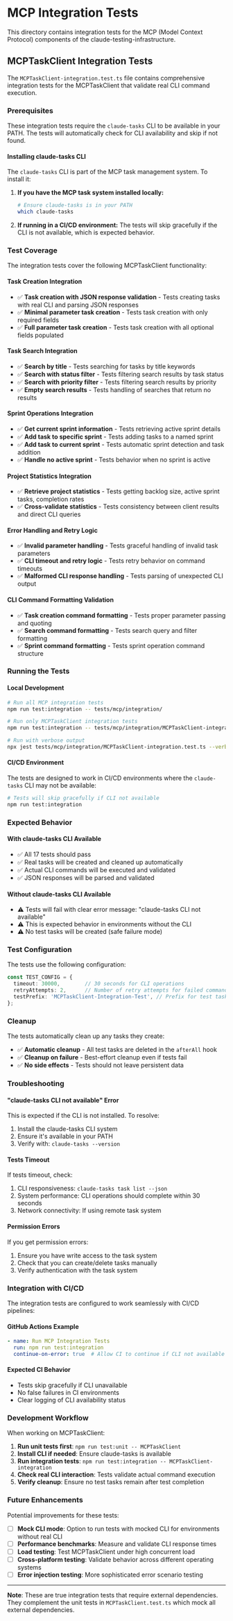 # MCP Integration Tests

This directory contains integration tests for the MCP (Model Context Protocol) components of the claude-testing-infrastructure.

## MCPTaskClient Integration Tests

The `MCPTaskClient-integration.test.ts` file contains comprehensive integration tests for the MCPTaskClient that validate real CLI command execution.

### Prerequisites

These integration tests require the `claude-tasks` CLI to be available in your PATH. The tests will automatically check for CLI availability and skip if not found.

#### Installing claude-tasks CLI

The `claude-tasks` CLI is part of the MCP task management system. To install it:

1. **If you have the MCP task system installed locally:**
   ```bash
   # Ensure claude-tasks is in your PATH
   which claude-tasks
   ```

2. **If running in a CI/CD environment:**
   The tests will skip gracefully if the CLI is not available, which is expected behavior.

### Test Coverage

The integration tests cover the following MCPTaskClient functionality:

#### Task Creation Integration
- ✅ **Task creation with JSON response validation** - Tests creating tasks with real CLI and parsing JSON responses
- ✅ **Minimal parameter task creation** - Tests task creation with only required fields
- ✅ **Full parameter task creation** - Tests task creation with all optional fields populated

#### Task Search Integration
- ✅ **Search by title** - Tests searching for tasks by title keywords
- ✅ **Search with status filter** - Tests filtering search results by task status
- ✅ **Search with priority filter** - Tests filtering search results by priority
- ✅ **Empty search results** - Tests handling of searches that return no results

#### Sprint Operations Integration
- ✅ **Get current sprint information** - Tests retrieving active sprint details
- ✅ **Add task to specific sprint** - Tests adding tasks to a named sprint
- ✅ **Add task to current sprint** - Tests automatic sprint detection and task addition
- ✅ **Handle no active sprint** - Tests behavior when no sprint is active

#### Project Statistics Integration
- ✅ **Retrieve project statistics** - Tests getting backlog size, active sprint tasks, completion rates
- ✅ **Cross-validate statistics** - Tests consistency between client results and direct CLI queries

#### Error Handling and Retry Logic
- ✅ **Invalid parameter handling** - Tests graceful handling of invalid task parameters
- ✅ **CLI timeout and retry logic** - Tests retry behavior on command timeouts
- ✅ **Malformed CLI response handling** - Tests parsing of unexpected CLI output

#### CLI Command Formatting Validation
- ✅ **Task creation command formatting** - Tests proper parameter passing and quoting
- ✅ **Search command formatting** - Tests search query and filter formatting
- ✅ **Sprint command formatting** - Tests sprint operation command structure

### Running the Tests

#### Local Development

```bash
# Run all MCP integration tests
npm run test:integration -- tests/mcp/integration/

# Run only MCPTaskClient integration tests
npm run test:integration -- tests/mcp/integration/MCPTaskClient-integration.test.ts

# Run with verbose output
npx jest tests/mcp/integration/MCPTaskClient-integration.test.ts --verbose
```

#### CI/CD Environment

The tests are designed to work in CI/CD environments where the `claude-tasks` CLI may not be available:

```bash
# Tests will skip gracefully if CLI not available
npm run test:integration
```

### Expected Behavior

#### With claude-tasks CLI Available
- ✅ All 17 tests should pass
- ✅ Real tasks will be created and cleaned up automatically
- ✅ Actual CLI commands will be executed and validated
- ✅ JSON responses will be parsed and validated

#### Without claude-tasks CLI Available
- ⚠️ Tests will fail with clear error message: "claude-tasks CLI not available"
- ⚠️ This is expected behavior in environments without the CLI
- ⚠️ No test tasks will be created (safe failure mode)

### Test Configuration

The tests use the following configuration:

```typescript
const TEST_CONFIG = {
  timeout: 30000,        // 30 seconds for CLI operations
  retryAttempts: 2,      // Number of retry attempts for failed commands
  testPrefix: 'MCPTaskClient-Integration-Test', // Prefix for test task names
};
```

### Cleanup

The tests automatically clean up any tasks they create:

- ✅ **Automatic cleanup** - All test tasks are deleted in the `afterAll` hook
- ✅ **Cleanup on failure** - Best-effort cleanup even if tests fail
- ✅ **No side effects** - Tests should not leave persistent data

### Troubleshooting

#### "claude-tasks CLI not available" Error

This is expected if the CLI is not installed. To resolve:

1. Install the claude-tasks CLI system
2. Ensure it's available in your PATH
3. Verify with: `claude-tasks --version`

#### Tests Timeout

If tests timeout, check:

1. CLI responsiveness: `claude-tasks task list --json`
2. System performance: CLI operations should complete within 30 seconds
3. Network connectivity: If using remote task system

#### Permission Errors

If you get permission errors:

1. Ensure you have write access to the task system
2. Check that you can create/delete tasks manually
3. Verify authentication with the task system

### Integration with CI/CD

The integration tests are configured to work seamlessly with CI/CD pipelines:

#### GitHub Actions Example
```yaml
- name: Run MCP Integration Tests
  run: npm run test:integration
  continue-on-error: true  # Allow CI to continue if CLI not available
```

#### Expected CI Behavior
- Tests skip gracefully if CLI unavailable
- No false failures in CI environments
- Clear logging of CLI availability status

### Development Workflow

When working on MCPTaskClient:

1. **Run unit tests first**: `npm run test:unit -- MCPTaskClient`
2. **Install CLI if needed**: Ensure claude-tasks is available
3. **Run integration tests**: `npm run test:integration -- MCPTaskClient-integration`
4. **Check real CLI interaction**: Tests validate actual command execution
5. **Verify cleanup**: Ensure no test tasks remain after test completion

### Future Enhancements

Potential improvements for these tests:

- [ ] **Mock CLI mode**: Option to run tests with mocked CLI for environments without real CLI
- [ ] **Performance benchmarks**: Measure and validate CLI response times
- [ ] **Load testing**: Test MCPTaskClient under high concurrent load
- [ ] **Cross-platform testing**: Validate behavior across different operating systems
- [ ] **Error injection testing**: More sophisticated error scenario testing

---

**Note**: These are true integration tests that require external dependencies. They complement the unit tests in `MCPTaskClient.test.ts` which mock all external dependencies.